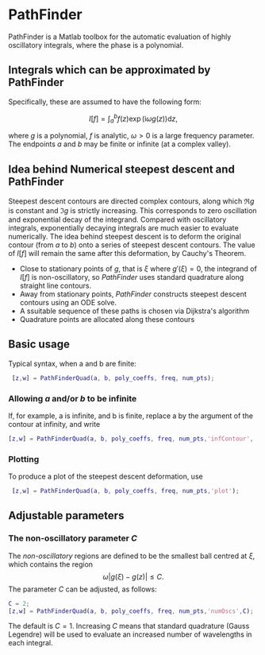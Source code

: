 # PathFinder

PathFinder is a Matlab toolbox for the automatic evaluation of highly oscillatory integrals, where the phase is a polynomial.

## Integrals which can be approximated by PathFinder
Specifically, these are assumed to have the following form:

$$
I[f] = \int_{a}^b f(z)\exp(\mathrm{i}\omega g(z)) \mathrm{d}z,
$$

where $g$ is a polynomial, $f$ is analytic, $\omega>0$ is a large frequency parameter. The endpoints $a$ and $b$ may be finite or infinite (at a complex valley).

## Idea behind Numerical steepest descent and PathFinder

Steepest descent contours are directed complex contours, along which $\Re g$ is constant and $\Im g$ is strictly increasing. This corresponds to zero oscillation and exponential decay of the integrand. Compared with oscillatory integrals, exponentially decaying integrals are much easier to evaluate numerically. The idea behind steepest descent is to deform the original contour (from $a$ to $b$) onto a series of steepest descent contours. The value of $I[f]$ will remain the same after this deformation, by Cauchy's Theorem.

* Close to stationary points of $g$, that is $\xi$ where $g'(\xi)=0$, the integrand of $I[f]$ is non-oscillatory, so *PathFinder* uses standard quadrature along straight line contours.
* Away from stationary points, *PathFinder* constructs steepest descent contours using an ODE solve.
* A ssuitable sequence of these paths is chosen via Dijkstra's algorithm
* Quadrature points are allocated along these contours

## Basic usage
Typical syntax, when a and b are finite:
```matlab
 [z,w] = PathFinderQuad(a, b, poly_coeffs, freq, num_pts);
 ```
 ### Allowing $a$ and/or $b$ to be infinite
 If, for example, a is infinite, and b is finite, replace a by the argument of the contour at infinity, and write
 ```matlab
 [z,w] = PathFinderQuad(a, b, poly_coeffs, freq, num_pts,'infContour', [true false]);
 ```

 ### Plotting
 To produce a plot of the steepest descent deformation, use
```matlab
 [z,w] = PathFinderQuad(a, b, poly_coeffs, freq, num_pts,'plot');
 ```

 ## Adjustable parameters

### The non-oscillatory parameter $C$
 The _non-oscillatory_ regions are defined to be the smallest ball centred at $\xi$, which contains the region $$\omega|g(\xi)-g(z)|\leq C.$$ The parameter $C$ can be adjusted, as follows:
 ```matlab
 C = 2;
 [z,w] = PathFinderQuad(a, b, poly_coeffs, freq, num_pts,'numOscs',C);
 ```
 The default is $C=1$. Increasing $C$ means that standard quadrature (Gauss Legendre) will be used to evaluate an increased number of wavelengths in each integral.
